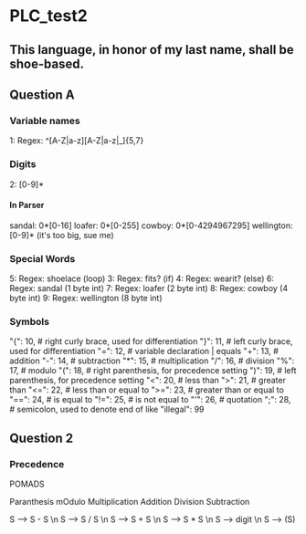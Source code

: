 # PLC_test2
## This language, in honor of my last name, shall be shoe-based.

## Question A

### Variable names
1: Regex: ^[A-Z|a-z][A-Z|a-z|_]{5,7}

### Digits
2: [0-9]*
  #### In Parser
  sandal: 0*[0-16]
  loafer: 0*[0-255]
  cowboy: 0*[0-4294967295]
  wellington: [0-9]* (it's too big, sue me)


### Special Words
5: Regex: shoelace (loop)
3: Regex: fits? (if)
4: Regex: wearit? (else)
6: Regex: sandal (1 byte int)
7: Regex: loafer (2 byte int)
8: Regex: cowboy (4 byte int)
9: Regex: wellington (8 byte int)

### Symbols 
"{": 10,  # right curly brace, used for differentiation
"}": 11,  # left curly brace, used for differentiation
"=": 12,  # variable declaration | equals
"+": 13,  # addition
"-": 14,  # subtraction
"*": 15,  # multiplication
"/": 16,  # division
"%": 17,  # modulo
"(": 18,  # right parenthesis, for precedence setting
")": 19,  # left parenthesis, for precedence setting
"<": 20,  # less than
">": 21,  # greater than
"<=": 22,  # less than or equal to
">=": 23,  # greater than or equal to
"==": 24,  # is equal to
"!=": 25,  # is not equal to
"'": 26,  # quotation
";": 28,  # semicolon, used to denote end of like
"illegal": 99

## Question 2

### Precedence 

POMADS

Paranthesis
mOdulo
Multiplication
Addition
Division
Subtraction

S --> S - S
\n
S --> S / S
\n
S --> S + S
\n
S --> S * S
\n
S --> digit
\n
S --> (S)



